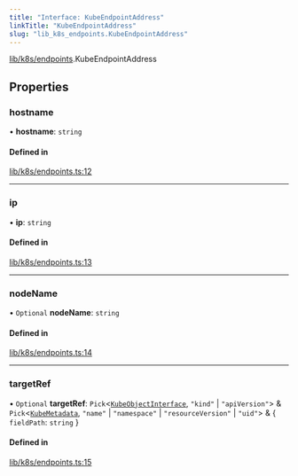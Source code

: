 ```yaml
---
title: "Interface: KubeEndpointAddress"
linkTitle: "KubeEndpointAddress"
slug: "lib_k8s_endpoints.KubeEndpointAddress"
---
```


[lib/k8s/endpoints](../modules/lib_k8s_endpoints.md).KubeEndpointAddress

## Properties

### hostname

• **hostname**: `string`

#### Defined in

[lib/k8s/endpoints.ts:12](https://github.com/headlamp-k8s/headlamp/blob/e3b4c5c7/frontend/src/lib/k8s/endpoints.ts#L12)

___

### ip

• **ip**: `string`

#### Defined in

[lib/k8s/endpoints.ts:13](https://github.com/headlamp-k8s/headlamp/blob/e3b4c5c7/frontend/src/lib/k8s/endpoints.ts#L13)

___

### nodeName

• `Optional` **nodeName**: `string`

#### Defined in

[lib/k8s/endpoints.ts:14](https://github.com/headlamp-k8s/headlamp/blob/e3b4c5c7/frontend/src/lib/k8s/endpoints.ts#L14)

___

### targetRef

• `Optional` **targetRef**: `Pick`<[`KubeObjectInterface`](lib_k8s_cluster.KubeObjectInterface.md), ``"kind"`` \| ``"apiVersion"``\> & `Pick`<[`KubeMetadata`](lib_k8s_cluster.KubeMetadata.md), ``"name"`` \| ``"namespace"`` \| ``"resourceVersion"`` \| ``"uid"``\> & { `fieldPath`: `string`  }

#### Defined in

[lib/k8s/endpoints.ts:15](https://github.com/headlamp-k8s/headlamp/blob/e3b4c5c7/frontend/src/lib/k8s/endpoints.ts#L15)
